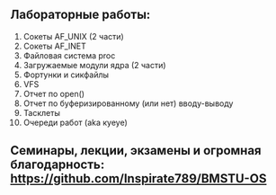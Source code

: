## Лабораторные работы:

1. Сокеты AF_UNIX (2 части)
2. Сокеты AF_INET
3. Файловая система proc
4. Загружаемые модули ядра (2 части)
5. Фортунки и сикфайлы
6. VFS 
7. Отчет по open()
8. Отчет по буферизированному (или нет) вводу-выводу
9. Тасклеты
10. Очереди работ (aka куеуе)


## Семинары, лекции, экзамены и огромная благодарность: https://github.com/Inspirate789/BMSTU-OS